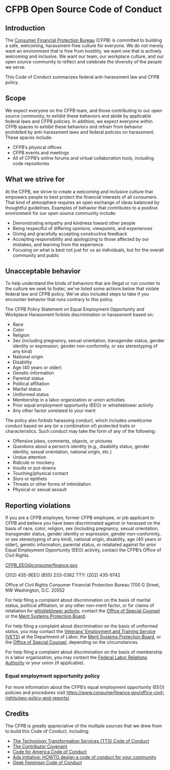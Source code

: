 # CFPB Open Source Code of Conduct

## Introduction

The [Consumer Financial Protection Bureau](https://www.consumerfinance.gov) (CFPB) is committed to 
building a safe, welcoming, harassment-free culture for everyone. We do not merely want an 
environment that is free from hostility, we want one that is actively welcoming and inclusive. We 
want our team, our workplace culture, and our open source community to reflect and celebrate the 
diversity of the people we serve.

This Code of Conduct summarizes federal anti-harassment law and CFPB policy. 

## Scope

We expect everyone on the CFPB team, and those contributing to our open source community, to exhibit 
these behaviors and abide by applicable federal laws and CFPB policies. In addition, we expect 
everyone within CFPB spaces to exhibit these behaviors and refrain from behavior prohibited by 
anti-harassment laws and federal policies on harassment. These spaces include:

- CFPB’s physical offices
- CFPB events and meetings
- All of CFPB’s online forums and virtual collaboration tools, including code repositories


## What we strive for

At the CFPB, we strive to create a welcoming and inclusive culture that empowers people to best protect 
the financial interests of all consumers. That kind of atmosphere requires an open exchange of ideas 
balanced by thoughtful guidelines. Examples of behavior that contributes to a positive environment 
for our open source community include:

- Demonstrating empathy and kindness toward other people
- Being respectful of differing opinions, viewpoints, and experiences
- Giving and gracefully accepting constructive feedback
- Accepting responsibility and apologizing to those affected by our mistakes, and learning from the experience
- Focusing on what is best not just for us as individuals, but for the overall community and public

## Unacceptable behavior

To help understand the kinds of behaviors that are illegal or run counter to the culture we seek to 
foster, we've listed some actions below that violate federal law and CFPB policy. We've also included 
steps to take if you encounter behavior that runs contrary to this policy.

The CFPB Policy Statement on Equal Employment Opportunity and Workplace Harassment forbids 
discrimination or harassment based on:

- Race
- Color
- Religion
- Sex (including pregnancy, sexual orientation, transgender status, gender identity or expression, gender non-conformity, or sex stereotyping of any kind)
- National origin
- Disability
- Age (40 years or older)
- Genetic information
- Parental status
- Political affiliation
- Marital status
- Uniformed status
- Membership in a labor organization or union activities
- Prior equal employment opportunity (EEO) or whistleblower activity
- Any other factor unrelated to your merit

The policy also forbids harassing conduct, which includes unwelcome conduct based on any (or a combination of) protected traits or characteristics. Such conduct may take the form of any of the following: 

- Offensive jokes, comments, objects, or pictures 
- Questions about a person’s identity (e.g., disability status, gender identity, sexual orientation, national origin, etc.) 
- Undue attention 
- Ridicule or mockery 
- Insults or put-downs 
- Touching/physical contact 
- Slurs or epithets 
- Threats or other forms of intimidation 
- Physical or sexual assault

## Reporting violations

If you are a CFPB employee, former CFPB employee, or job applicant to CFPB and believe you have been 
discriminated against or harassed on the basis of race, color, religion, sex (including pregnancy, 
sexual orientation, transgender status, gender identity or expression, gender non-conformity, or sex 
stereotyping of any kind), national origin, disability, age (40 years or older), genetic information, 
parental status, or retaliated against for prior Equal Employment Opportunity (EEO) activity, contact the CFPB’s Office of Civil Rights.

CFPB_EEO@consumerfinance.gov

(202) 435-9EEO
(855) 233-0362
TTY: (202) 435-9742

Office of Civil Rights
Consumer Financial Protection Bureau
1700 G Street, NW
Washington, D.C. 20552

For help filing a complaint about discrimination on the basis of marital status, political 
affiliation, or any other non-merit factor, or for claims of retaliation for [whistleblower activity](https://www.consumerfinance.gov/office-civil-rights/whistleblowers/), contact the [Office of Special Counsel](https://www.osc.gov/) or the [Merit Systems Protection Board](https://www.mspb.gov/).

For help filing a complaint about discrimination on the basis of uniformed status, you may contact 
the [Veterans’ Employment and Training Service (VETS)](https://www.dol.gov/vets/) at the Department of Labor, the [Merit Systems Protection Board](https://www.mspb.gov/), or the [Office of Special Counsel](https://osc.gov/), depending on the circumstances.

For help filing a complaint about discrimination on the basis of membership in a labor organization, 
you may contact the [Federal Labor Relations Authority](https://flra.gov/) or your union (if applicable).

### Equal employment opportunity policy

For more information about the CFPB’s equal employment opportunity (EEO) policies and procedures visit https://www.consumerfinance.gov/office-civil-rights/eeo-policy-and-reports/ 

## Credits

The CFPB is greatly appreciative of the multiple sources that we drew from to build this Code of Conduct, including:

- [The Technology Transformation Services (TTS) Code of Conduct](https://18f.gsa.gov/code-of-conduct/)
- [The Contributor Covenant](https://www.contributor-covenant.org/)
- [Code for America Code of Conduct](https://github.com/codeforamerica/codeofconduct)
- [Ada Initiative: HOWTO design a code of conduct for your community](https://adainitiative.org/2014/02/18/howto-design-a-code-of-conduct-for-your-community/)
- [Geek Feminism Code of Conduct](https://geekfeminismdotorg.wordpress.com/about/code-of-conduct/)

